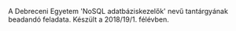 A Debreceni Egyetem 'NoSQL adatbáziskezelők' nevű tantárgyának beadandó feladata. Készült a 2018/19/1. félévben.
